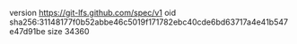 version https://git-lfs.github.com/spec/v1
oid sha256:31148177f0b52abbe46c5019f171782ebc40cde6bd63717a4e41b547e47d91be
size 34360
